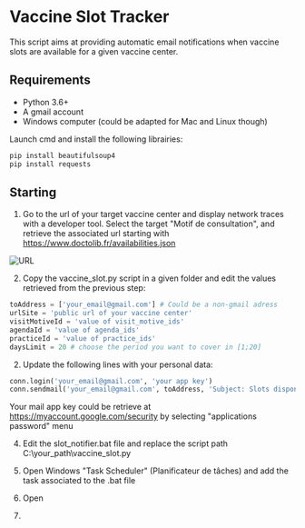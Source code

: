# Vaccine Slot Tracker

This script aims at providing automatic email notifications when vaccine slots are available for a given vaccine center.

## Requirements
- Python 3.6+
- A gmail account
- Windows computer (could be adapted for Mac and Linux though)

Launch cmd and install the following librairies:

```python
pip install beautifulsoup4
pip install requests
```

## Starting

1. Go to the url of your target vaccine center and display network traces with a developer tool. Select the target "Motif de consultation", and retrieve the associated url starting with https://www.doctolib.fr/availabilities.json

![](https://github.com/labbeth/vaccine_slot/media/availabilities.png?raw=true "URL")

2. Copy the vaccine_slot.py script in a given folder and edit the values retrieved from the previous step:

```python
toAddress = ['your_email@gmail.com'] # Could be a non-gmail adress
urlSite = 'public url of your vaccine center'
visitMotiveId = 'value of visit_motive_ids' 
agendaId = 'value of agenda_ids' 
practiceId = 'value of practice_ids'
daysLimit = 20 # choose the period you want to cover in [1;20]
```

2. Update the following lines with your personal data:

```python
conn.login('your_email@gmail.com', 'your app key')
conn.sendmail('your_email@gmail.com', toAddress, 'Subject: Slots disponibles !\n\n%s\n\n%s' % (urlSite, slot_dispo))
```

Your mail app key could be retrieve at https://myaccount.google.com/security by selecting "applications password" menu

4. Edit the slot_notifier.bat file and replace the script path C:\your_path\vaccine_slot.py

5. Open Windows "Task Scheduler" (Planificateur de tâches) and add the task associated to the .bat file
6. Open 
7. 
